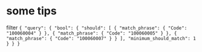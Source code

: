 # some tips 

filter 
``{
  "query": {
    "bool": {
      "should": [
        {
          "match_phrase": {
            "Code": "100060004"
          }
        },
        {
          "match_phrase": {
            "Code": "100060005"
          }
        },
        {
          "match_phrase": {
            "Code": "100060007"
          }
        }
      ],
      "minimum_should_match": 1
    }
  }
}
``
